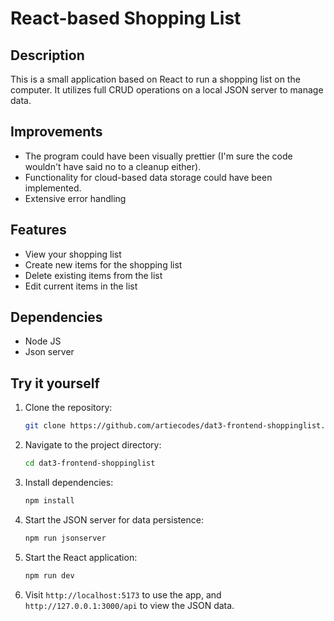 # React-based Shopping List

## Description

This is a small application based on React to run a shopping list on the computer. It utilizes full CRUD operations on a local JSON server to manage data.

## Improvements

- The program could have been visually prettier (I'm sure the code wouldn't have said no to a cleanup either).
- Functionality for cloud-based data storage could have been implemented.
- Extensive error handling

## Features
- View your shopping list
- Create new items for the shopping list
- Delete existing items from the list
- Edit current items in the list

## Dependencies

- Node JS
- Json server

## Try it yourself
1. Clone the repository:

    ```bash
    git clone https://github.com/artiecodes/dat3-frontend-shoppinglist.git
    ```

2. Navigate to the project directory:

    ```bash
    cd dat3-frontend-shoppinglist
    ```

3. Install dependencies:

    ```bash
    npm install
    ```

4. Start the JSON server for data persistence:

    ```bash
    npm run jsonserver
    ```

5. Start the React application:

    ```bash
    npm run dev
    ```

6. Visit `http://localhost:5173` to use the app, and `http://127.0.0.1:3000/api` to view the JSON data.
